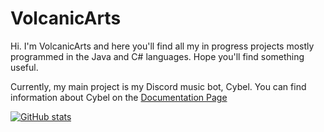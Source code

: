# VolcanicArts

Hi. I'm VolcanicArts and here you'll find all my in progress projects mostly programmed in the Java and C# languages. Hope you'll find something useful.

Currently, my main project is my Discord music bot, Cybel. You can find information about Cybel on the [Documentation Page](https://docs.cybelbot.xyz)

[![GitHub stats](https://github-readme-stats.vercel.app/api?username=volcanicarts)](https://github.com/anuraghazra/github-readme-stats)
